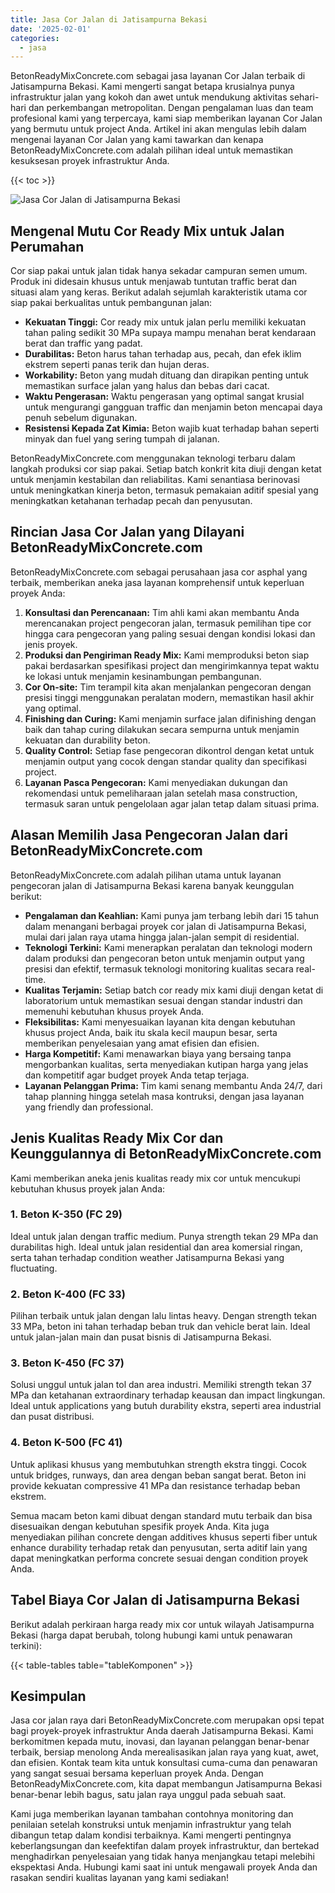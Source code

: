 ```yaml
---
title: Jasa Cor Jalan di Jatisampurna Bekasi
date: '2025-02-01'
categories:
  - jasa
---
```


BetonReadyMixConcrete.com sebagai jasa layanan Cor Jalan terbaik di Jatisampurna Bekasi. Kami mengerti sangat betapa krusialnya punya infrastruktur jalan yang kokoh dan awet untuk mendukung aktivitas sehari-hari dan perkembangan metropolitan. Dengan pengalaman luas dan team profesional kami yang terpercaya, kami siap memberikan layanan Cor Jalan yang bermutu untuk project Anda. Artikel ini akan mengulas lebih dalam mengenai layanan Cor Jalan yang kami tawarkan dan kenapa BetonReadyMixConcrete.com adalah pilihan ideal untuk memastikan kesuksesan proyek infrastruktur Anda.

{{< toc >}}

![Jasa Cor Jalan di Jatisampurna Bekasi](https://betoncor8.github.io/cor/harga-beton-readymix-concrete%20(9).png)

## Mengenal Mutu Cor Ready Mix untuk Jalan Perumahan

Cor siap pakai untuk jalan tidak hanya sekadar campuran semen umum. Produk ini didesain khusus untuk menjawab tuntutan traffic berat dan situasi alam yang keras. Berikut adalah sejumlah karakteristik utama cor siap pakai berkualitas untuk pembangunan jalan:

- **Kekuatan Tinggi:** Cor ready mix untuk jalan perlu memiliki kekuatan tahan paling sedikit 30 MPa supaya mampu menahan berat kendaraan berat dan traffic yang padat.
- **Durabilitas:** Beton harus tahan terhadap aus, pecah, dan efek iklim ekstrem seperti panas terik dan hujan deras.
- **Workability:** Beton yang mudah dituang dan dirapikan penting untuk memastikan surface jalan yang halus dan bebas dari cacat.
- **Waktu Pengerasan:** Waktu pengerasan yang optimal sangat krusial untuk mengurangi gangguan traffic dan menjamin beton mencapai daya penuh sebelum digunakan.
- **Resistensi Kepada Zat Kimia:** Beton wajib kuat terhadap bahan seperti minyak dan fuel yang sering tumpah di jalanan.

BetonReadyMixConcrete.com menggunakan teknologi terbaru dalam langkah produksi cor siap pakai. Setiap batch konkrit kita diuji dengan ketat untuk menjamin kestabilan dan reliabilitas. Kami senantiasa berinovasi untuk meningkatkan kinerja beton, termasuk pemakaian aditif spesial yang meningkatkan ketahanan terhadap pecah dan penyusutan.

## Rincian Jasa Cor Jalan yang Dilayani BetonReadyMixConcrete.com

BetonReadyMixConcrete.com sebagai perusahaan jasa cor asphal yang terbaik, memberikan aneka jasa layanan komprehensif untuk keperluan proyek Anda:

1. **Konsultasi dan Perencanaan:** Tim ahli kami akan membantu Anda merencanakan project pengecoran jalan, termasuk pemilihan tipe cor hingga cara pengecoran yang paling sesuai dengan kondisi lokasi dan jenis proyek.
2. **Produksi dan Pengiriman Ready Mix:** Kami memproduksi beton siap pakai berdasarkan spesifikasi project dan mengirimkannya tepat waktu ke lokasi untuk menjamin kesinambungan pembangunan.
3. **Cor On-site:** Tim terampil kita akan menjalankan pengecoran dengan presisi tinggi menggunakan peralatan modern, memastikan hasil akhir yang optimal.
4. **Finishing dan Curing:** Kami menjamin surface jalan difinishing dengan baik dan tahap curing dilakukan secara sempurna untuk menjamin kekuatan dan durability beton.
5. **Quality Control:** Setiap fase pengecoran dikontrol dengan ketat untuk menjamin output yang cocok dengan standar quality dan specifikasi project.
6. **Layanan Pasca Pengecoran:** Kami menyediakan dukungan dan rekomendasi untuk pemeliharaan jalan setelah masa construction, termasuk saran untuk pengelolaan agar jalan tetap dalam situasi prima.

## Alasan Memilih Jasa Pengecoran Jalan dari BetonReadyMixConcrete.com

BetonReadyMixConcrete.com adalah pilihan utama untuk layanan pengecoran jalan di Jatisampurna Bekasi karena banyak keunggulan berikut:

- **Pengalaman dan Keahlian:** Kami punya jam terbang lebih dari 15 tahun dalam menangani berbagai proyek cor jalan di Jatisampurna Bekasi, mulai dari jalan raya utama hingga jalan-jalan sempit di residential.
- **Teknologi Terkini:** Kami menerapkan peralatan dan teknologi modern dalam produksi dan pengecoran beton untuk menjamin output yang presisi dan efektif, termasuk teknologi monitoring kualitas secara real-time.
- **Kualitas Terjamin:** Setiap batch cor ready mix kami diuji dengan ketat di laboratorium untuk memastikan sesuai dengan standar industri dan memenuhi kebutuhan khusus proyek Anda.
- **Fleksibilitas:** Kami menyesuaikan layanan kita dengan kebutuhan khusus project Anda, baik itu skala kecil maupun besar, serta memberikan penyelesaian yang amat efisien dan efisien.
- **Harga Kompetitif:** Kami menawarkan biaya yang bersaing tanpa mengorbankan kualitas, serta menyediakan kutipan harga yang jelas dan kompetitif agar budget proyek Anda tetap terjaga.
- **Layanan Pelanggan Prima:** Tim kami senang membantu Anda 24/7, dari tahap planning hingga setelah masa kontruksi, dengan jasa layanan yang friendly dan professional.

## Jenis Kualitas Ready Mix Cor dan Keunggulannya di BetonReadyMixConcrete.com

Kami memberikan aneka jenis kualitas ready mix cor untuk mencukupi kebutuhan khusus proyek jalan Anda:

### 1\. Beton K-350 (FC 29)

Ideal untuk jalan dengan traffic medium. Punya strength tekan 29 MPa dan durabilitas high. Ideal untuk jalan residential dan area komersial ringan, serta tahan terhadap condition weather Jatisampurna Bekasi yang fluctuating.

### 2\. Beton K-400 (FC 33)

Pilihan terbaik untuk jalan dengan lalu lintas heavy. Dengan strength tekan 33 MPa, beton ini tahan terhadap beban truk dan vehicle berat lain. Ideal untuk jalan-jalan main dan pusat bisnis di Jatisampurna Bekasi.

### 3\. Beton K-450 (FC 37)

Solusi unggul untuk jalan tol dan area industri. Memiliki strength tekan 37 MPa dan ketahanan extraordinary terhadap keausan dan impact lingkungan. Ideal untuk applications yang butuh durability ekstra, seperti area industrial dan pusat distribusi.

### 4\. Beton K-500 (FC 41)

Untuk aplikasi khusus yang membutuhkan strength ekstra tinggi. Cocok untuk bridges, runways, dan area dengan beban sangat berat. Beton ini provide kekuatan compressive 41 MPa dan resistance terhadap beban ekstrem.

Semua macam beton kami dibuat dengan standard mutu terbaik dan bisa disesuaikan dengan kebutuhan spesifik proyek Anda. Kita juga menyediakan pilihan concrete dengan additives khusus seperti fiber untuk enhance durability terhadap retak dan penyusutan, serta aditif lain yang dapat meningkatkan performa concrete sesuai dengan condition proyek Anda.

## Tabel Biaya Cor Jalan di Jatisampurna Bekasi

Berikut adalah perkiraan harga ready mix cor untuk wilayah Jatisampurna Bekasi (harga dapat berubah, tolong hubungi kami untuk penawaran terkini):

{{< table-tables table="tableKomponen" >}}

## Kesimpulan

Jasa cor jalan raya dari BetonReadyMixConcrete.com merupakan opsi tepat bagi proyek-proyek infrastruktur Anda daerah Jatisampurna Bekasi. Kami berkomitmen kepada mutu, inovasi, dan layanan pelanggan benar-benar terbaik, bersiap menolong Anda merealisasikan jalan raya yang kuat, awet, dan efisien. Kontak team kita untuk konsultasi cuma-cuma dan penawaran yang sangat sesuai bersama keperluan proyek Anda. Dengan BetonReadyMixConcrete.com, kita dapat membangun Jatisampurna Bekasi benar-benar lebih bagus, satu jalan raya unggul pada sebuah saat.

Kami juga memberikan layanan tambahan contohnya monitoring dan penilaian setelah konstruksi untuk menjamin infrastruktur yang telah dibangun tetap dalam kondisi terbaiknya. Kami mengerti pentingnya keberlangsungan dan keefektifan dalam proyek infrastruktur, dan bertekad menghadirkan penyelesaian yang tidak hanya menjangkau tetapi melebihi ekspektasi Anda. Hubungi kami saat ini untuk mengawali proyek Anda dan rasakan sendiri kualitas layanan yang kami sediakan!
